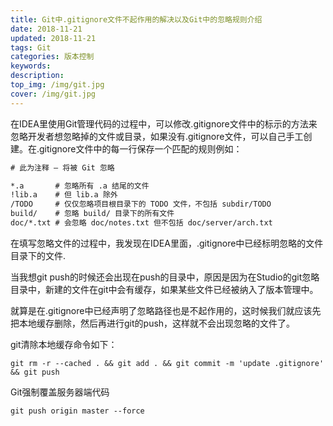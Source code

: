 ```yaml
---
title: Git中.gitignore文件不起作用的解决以及Git中的忽略规则介绍
date: 2018-11-21
updated: 2018-11-21
tags: Git
categories: 版本控制
keywords: 
description: 
top_img: /img/git.jpg
cover: /img/git.jpg
---
```


在IDEA里使用Git管理代码的过程中，可以修改.gitignore文件中的标示的方法来忽略开发者想忽略掉的文件或目录，如果没有.gitignore文件，可以自己手工创建。在.gitignore文件中的每一行保存一个匹配的规则例如：

``` txt
# 此为注释 – 将被 Git 忽略

*.a       # 忽略所有 .a 结尾的文件
!lib.a    # 但 lib.a 除外
/TODO     # 仅仅忽略项目根目录下的 TODO 文件，不包括 subdir/TODO
build/    # 忽略 build/ 目录下的所有文件
doc/*.txt # 会忽略 doc/notes.txt 但不包括 doc/server/arch.txt
```

在填写忽略文件的过程中，我发现在IDEA里面，.gitignore中已经标明忽略的文件目录下的文件.

当我想git push的时候还会出现在push的目录中，原因是因为在Studio的git忽略目录中，新建的文件在git中会有缓存，如果某些文件已经被纳入了版本管理中。

就算是在.gitignore中已经声明了忽略路径也是不起作用的，这时候我们就应该先把本地缓存删除，然后再进行git的push，这样就不会出现忽略的文件了。

git清除本地缓存命令如下：

``` shell
git rm -r --cached . && git add . && git commit -m 'update .gitignore' && git push
```


Git强制覆盖服务器端代码
``` shell
git push origin master --force
```

